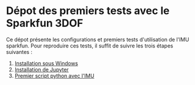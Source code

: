 # Dépot des premiers tests avec le Sparkfun 3DOF

Ce dépot présente les configurations et premiers tests d'utilisation de l'IMU sparkfun. Pour reproduire ces tests, il suffit de suivre les trois étapes suivantes :

1. [Installation sous Windows](https://github.com/fbuloup/sparkfun9DOF/tree/master/1_WindowsInstallation)
2. [Installation de Jupyter](https://github.com/fbuloup/sparkfun9DOF/tree/master/2_Jupyter)
3. [Premier script python avec l'IMU](https://github.com/fbuloup/sparkfun9DOF/tree/master/3_FirstIMUPythonScript)

